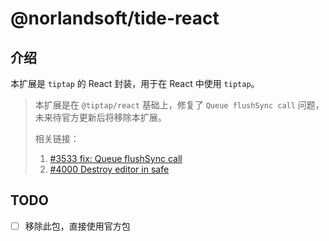 # @norlandsoft/tide-react

## 介绍

本扩展是 `tiptap` 的 React 封装，用于在 React 中使用 `tiptap`。

> 本扩展是在 `@tiptap/react` 基础上，修复了 `Queue flushSync call` 问题，未来待官方更新后将移除本扩展。
>
> 相关链接：
>
> 1. [#3533 fix: Queue flushSync call](https://github.com/ueberdosis/tiptap/pull/3533)
> 2. [#4000 Destroy editor in safe](https://github.com/ueberdosis/tiptap/pull/4000)

## TODO

- [ ] 移除此包，直接使用官方包
